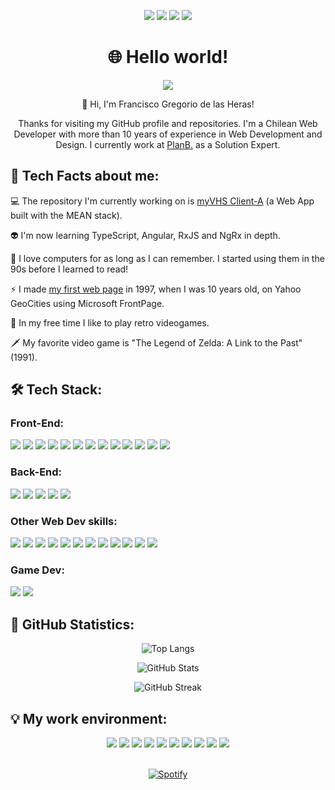 <!-- Personal facts -->

<p align="center">
  <img src="https://img.shields.io/badge/Age-35-blue?style=for-the-badge">
  <img src="https://img.shields.io/badge/Focus-Web%20Development-blue?style=for-the-badge">
  <img src="https://img.shields.io/badge/From-Chile-blue?style=for-the-badge">
  <img src="https://img.shields.io/badge/Lives-Germany-blue?style=for-the-badge">
</p>

<!-- Introduction -->

<h1 align="center">🌐 Hello world!</h1>

<p align="center">
  <img src="https://user-images.githubusercontent.com/77192223/125203677-b9bca400-e279-11eb-96aa-cf71da468101.gif">
</p>

<p align="center">
  👋 Hi, I'm Francisco Gregorio de las Heras!
</p>

<p align="center">
  Thanks for visiting my GitHub profile and repositories. I'm a Chilean Web Developer with more than 10 years of experience in Web Development and Design. I currently work at <a href="https://www.planb.net">PlanB.</a> as a Solution Expert.
</p>

<!-- Tech Facts about me -->

<h2>💬 Tech Facts about me:</h2>

💻 The repository I'm currently working on is [myVHS Client-A](https://github.com/gregoriodelasheras/myvhs-client-a) (a Web App built with the MEAN stack).

👽 I'm now learning TypeScript, Angular, RxJS and NgRx in depth.

💾 I love computers for as long as I can remember. I started using them in the 90s before I learned to read!

⚡ I made [my first web page](https://pancho.neocities.org/) in 1997, when I was 10 years old, on Yahoo GeoCities using Microsoft FrontPage.

👾 In my free time I like to play retro videogames.

🗡 My favorite video game is "The Legend of Zelda: A Link to the Past" (1991).

<!-- Tech Stack -->

<h2>🛠️ Tech Stack:</h2>

<h3>Front-End:</h3>

<p>
  <img src="https://img.shields.io/badge/HTML-0D1117?style=for-the-badge&logo=HTML5">
  <img src="https://img.shields.io/badge/CSS-0D1117?style=for-the-badge&logo=CSS3&logoColor=2965F1">
  <img src="https://img.shields.io/badge/Sass-0D1117?style=for-the-badge&logo=Sass">
  <img src="https://img.shields.io/badge/JavaScript-0D1117?style=for-the-badge&logo=JavaScript">
  <img src="https://img.shields.io/badge/TypeScript-0D1117?style=for-the-badge&logo=TypeScript">
  <img src="https://img.shields.io/badge/Angular-0D1117?style=for-the-badge&logo=Angular&logoColor=DD0031">
  <img src="https://img.shields.io/badge/React-0D1117?style=for-the-badge&logo=React">
  <img src="https://img.shields.io/badge/Next.js-0D1117?style=for-the-badge&logo=Next.js">
  <img src="https://img.shields.io/badge/Gatsby-0D1117?style=for-the-badge&logo=Gatsby&logoColor=663399">
  <img src="https://img.shields.io/badge/Material-0D1117?style=for-the-badge&logo=Material-Design&logoColor=FFFFFF">
  <img src="https://img.shields.io/badge/Bootstrap-0D1117?style=for-the-badge&logo=Bootstrap&logoColor=8E6AC8">
  <img src="https://img.shields.io/badge/Tailwind%20CSS-0D1117?style=for-the-badge&logo=Tailwind-CSS">
  <img src="https://img.shields.io/badge/RxJS-0D1117?style=for-the-badge&logo=ReactiveX&logoColor=B7178C">
</p>

<h3>Back-End:</h3>

<p>
  <img src="https://img.shields.io/badge/Node.js-0D1117?style=for-the-badge&logo=Node.js">
  <img src="https://img.shields.io/badge/C--Sharp-0D1117?style=for-the-badge&logo=C-Sharp&logoColor=2DB828">
  <img src="https://img.shields.io/badge/MongoDB-0D1117?style=for-the-badge&logo=MongoDB">
  <img src="https://img.shields.io/badge/PostgreSQL-0D1117?style=for-the-badge&logo=PostgreSQL&logoColor=007ACC">
  <img src="https://img.shields.io/badge/Firebase-0D1117?style=for-the-badge&logo=Firebase">
</p>

<h3>Other Web Dev skills:</h3>

<p>
  <img src="https://img.shields.io/badge/Git-0D1117?style=for-the-badge&logo=Git">
  <img src="https://img.shields.io/badge/Microsoft%20Azure-0D1117?style=for-the-badge&logo=Microsoft-Azure&logoColor=0078D4">
  <img src="https://img.shields.io/badge/AWS-0D1117?style=for-the-badge&logo=Amazon-AWS&logoColor=FF9900">
  <img src="https://img.shields.io/badge/GCP-0D1117?style=for-the-badge&logo=Google-Cloud">
  <img src="https://img.shields.io/badge/Vercel-0D1117?style=for-the-badge&logo=Vercel">
  <img src="https://img.shields.io/badge/Heroku-0D1117?style=for-the-badge&logo=Heroku&logoColor=8E6AC8">
  <img src="https://img.shields.io/badge/Netlify-0D1117?style=for-the-badge&logo=Netlify">
  <img src="https://img.shields.io/badge/Docker-0D1117?style=for-the-badge&logo=Docker">
  <img src="https://img.shields.io/badge/Postman-0D1117?style=for-the-badge&logo=Postman">
  <img src="https://img.shields.io/badge/Insomnia-0D1117?style=for-the-badge&logo=Insomnia&logoColor=4000BF">
  <img src="https://img.shields.io/badge/Jest-0D1117?style=for-the-badge&logo=Jest&logoColor=C21325">
  <img src="https://img.shields.io/badge/Figma-0D1117?style=for-the-badge&logo=Figma">
</p>

<h3>Game Dev:</h3>

<p>
  <img src="https://img.shields.io/badge/Godot%20Engine-0D1117?style=for-the-badge&logo=Godot-Engine">
  <img src="https://img.shields.io/badge/Aseprite-0D1117?style=for-the-badge&logo=Aseprite&logoColor=FFFFFF">
</p>

<!-- GitHub Statistics -->

<h2>🐙 GitHub Statistics:</h2>

<div align="center">
  
  ![Top Langs](https://github-readme-stats.vercel.app/api/top-langs/?username=gregoriodelasheras&layout=compact&show_icons=true&theme=chartreuse-dark&bg_color=0D1117&border_color=15FF00)
  
  ![GitHub Stats](https://github-readme-stats.vercel.app/api?username=gregoriodelasheras&show_icons=true&theme=chartreuse-dark&bg_color=0D1117&border_color=15FF00&hide=contribs)
  
  ![GitHub Streak](https://github-readme-streak-stats.herokuapp.com/?user=gregoriodelasheras&background=0D1117&border=15FF00&stroke=15FF00&ring=15FF00&fire=15FF00&currStreakNum=15FF00&sideNums=15FF00&currStreakLabel=15FF00&sideLabels=15FF00&dates=FFFFFF)

</div>

<!-- My work environment -->

<h2>💡 My work environment:</h2>

<div align="center">
  <img src="https://img.shields.io/badge/Windows%2011-0D1117?style=for-the-badge&logo=Windows&logoColor=0078D6">
  <img src="https://img.shields.io/badge/PowerShell-0D1117?style=for-the-badge&logo=PowerShell">
  <img src="https://img.shields.io/badge/VS%20Code-0D1117?style=for-the-badge&logo=Visual-Studio-Code&logoColor=007ACC">
  <img src="https://img.shields.io/badge/Visual%20Studio-0D1117?style=for-the-badge&logo=Visual-Studio&logoColor=5C2D91">
  <img src="https://img.shields.io/badge/Notepad++-0D1117?style=for-the-badge&logo=NotepadPlusPlus&logoColor=90E59A">
  <img src="https://img.shields.io/badge/GitHub-0D1117?style=for-the-badge&logo=GitHub">
  <img src="https://img.shields.io/badge/npm-0D1117?style=for-the-badge&logo=npm">
  <img src="https://img.shields.io/badge/Prettier-0D1117?style=for-the-badge&logo=Prettier">
  <img src="https://img.shields.io/badge/Trello-0D1117?style=for-the-badge&logo=Trello&logoColor=007ACC">
  <img src="https://img.shields.io/badge/Spotify-0D1117?style=for-the-badge&logo=Spotify&logoColor=1DB954">
</div>

<br>

<div align="center">
  
  [![Spotify](https://spotify-now-gregoriodelasheras.vercel.app/api/spotify?background_color=0D1117&border_color=15FF00)](https://open.spotify.com/user/1cgl09yxs797qjz1ywxsis2d7)
  
</div>
